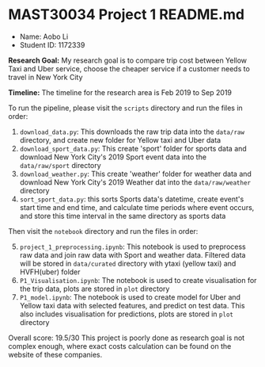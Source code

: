 # MAST30034 Project 1 README.md
- Name: Aobo Li
- Student ID: 1172339


**Research Goal:** My research goal is to compare trip cost between Yellow Taxi and Uber service, choose the cheaper service if a customer needs to travel in New York City

**Timeline:** The timeline for the research area is Feb 2019 to Sep 2019

To run the pipeline, please visit the `scripts` directory and run the files in order:
1. `download_data.py`: This downloads the raw trip data into the `data/raw` directory, and create new folder for Yellow taxi and Uber data
2. `download_sport_data.py`: This create 'sport' folder for sports data and download New York City's 2019 Sport event data into the `data/raw/sport` directory 
3. `download_weather.py`: This create 'weather' folder for weather data and download New York City's 2019 Weather dat into the `data/raw/weather` directory
4. `sort_sport_data.py`: this sorts Sports data's datetime, create event's start time and end time, and calculate time periods where event occurs, and store this time interval in the same directory as sports data

Then visit the `notebook` directory and run the files in order:

5. `project_1_preprocessing.ipynb`: This notebook is used to preprocess raw data and join raw data with Sport and weather data. Filtered data will be stored in `data/curated` directory with ytaxi (yellow taxi) and HVFH(uber) folder
6. `P1_Visualisation.ipynb`: The notebook is used to create visualisation for the trip data, plots are stored in `plot` directory
7. `P1_model.ipynb`: The notebook is used to create model for Uber and Yellow taxi data with selected features, and predict on test data. This also includes visualisation for predictions, plots are stored in `plot` directory


Overall score: 19.5/30
This project is poorly done as research goal is not complex enough, where exact costs calculation can be found on the website of these companies. 
